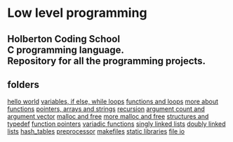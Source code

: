 # Low level programming
Holberton Coding School  
C programming language.  
Repository for all the programming projects.
---
## folders
[hello world](/hello_world)
[variables, if else, while loops](/variables_if_else_while)
[functions and loops](/functions_nested_loops)
[more about functions](/more_functions_nested_loops)
[pointers, arrays and strings](/pointers_arrays_strings)
[recursion](/recursion)
[argument count and argument vector](/argc_argv)
[malloc and free](/malloc_free)
[more malloc and free](/more_malloc_free)
[structures and typedef](/structures_typedef)
[function pointers](/function_pointers)
[variadic functions](/variadic_functions)
[singly linked lists](/singly_linked_lists)
[doubly linked lists](/doubly_linked_lists)
[hash_tables](/hash_tables)
[preprocessor](/preprocessor)
[makefiles](/makefiles)
[static libraries](/static_libraries)
[file io](/file_io)
